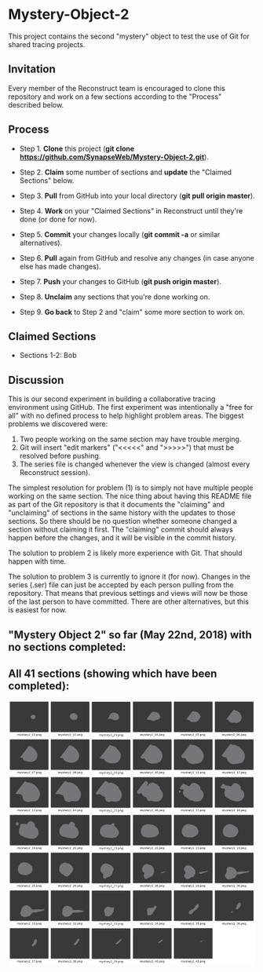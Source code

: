 # Mystery-Object-2
This project contains the second "mystery" object to test the use of Git for shared tracing projects.

## Invitation
Every member of the Reconstruct team is encouraged to clone this repository and work on a few sections according to the "Process" described below.

## Process

* Step 1. **Clone** this project (**git clone https://github.com/SynapseWeb/Mystery-Object-2.git**).

* Step 2. **Claim** some number of sections and **update** the "Claimed Sections" below.

* Step 3. **Pull** from GitHub into your local directory (**git pull origin master**).

* Step 4. **Work** on your "Claimed Sections" in Reconstruct until they're done (or done for now).

* Step 5. **Commit** your changes locally (**git commit -a** or similar alternatives).

* Step 6. **Pull** again from GitHub and resolve any changes (in case anyone else has made changes).

* Step 7. **Push** your changes to GitHub (**git push origin master**).

* Step 8. **Unclaim** any sections that you're done working on.

* Step 9. **Go back** to Step 2 and "claim" some more section to work on.

## Claimed Sections

* Sections 1-2: Bob

## Discussion

This is our second experiment in building a collaborative tracing environment using GitHub. The first experiment was intentionally a "free for all" with no defined process to help highlight problem areas. The biggest problems we discovered were:

1. Two people working on the same section may have trouble merging.
2. Git will insert "edit markers" ("<<<<<" and ">>>>>") that must be resolved before pushing.
3. The series file is changed whenever the view is changed (almost every Reconstruct session).

The simplest resolution for problem (1) is to simply not have multiple people working on the same section. The nice thing about having this README file as part of the Git repository is that it documents the "claiming" and "unclaiming" of sections in the same history with the updates to those sections. So there should be no question whether someone changed a section without claiming it first. The "claiming" commit should always happen before the changes, and it will be visible in the commit history.

The solution to problem 2 is likely more experience with Git. That should happen with time.

The solution to problem 3 is currently to ignore it (for now). Changes in the series (.ser) file can just be accepted by each person pulling from the repository. That means that previous settings and views will now be those of the last person to have committed. There are other alternatives, but this is easiest for now.


## "Mystery Object 2" so far (May 22nd, 2018) with no sections completed:

## All 41 sections (showing which have been completed):
![CompletedFrames](docs/All_Frames.png?raw=true "CompletedFrames")
